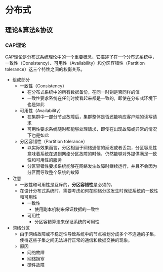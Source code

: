 # 分布式

## 理论&算法&协议
### CAP理论
CAP理论是分布式系统理论中的一个重要概念，它描述了在一个分布式系统中，一致性（Consistency）、可用性（Availability）和分区容错性（Partition tolerance）这三个特性之间的权衡关系。
- 组成部分
  - 一致性（Consistency）
    - 在分布式系统中的所有数据备份，在同一时刻是否同样的值
    - 一致性要求系统在任何时候看起来都是一致的，即使在分布式环境下也是如此
  - 可用性（Availability）
    - 在集群中一部分节点故障后，集群整体是否还能响应客户端的读写请求
    - 可用性要求系统随时都能够处理请求，即使在出现故障或异常的情况下也是如此
  - 分区容错性（Partition tolerance）
    - 以实际效果而言，分区相当于网络通信的延迟或者丢包，分区容忍性意味着系统在遇到网络分区故障的时候，仍然能够对外提供满足一致性和可用性的服务
    - 分区容错性要求系统能够在网络发生故障时继续运行，并且不会因为分区而导致整个系统的故障
- 注意
  - 一致性和可用性是互斥的，**分区容错性**是必须的。
  - 在设计分布式系统时，需要考虑如何在网络分区发生时保证系统的一致性和可用性
    - 一致性
      - 使用副本机制来保证数据的一致性
    - 可用性
      - 分区容错算法来保证系统的可用性
- 网络分区
  - 由于网络故障或不稳定性导致系统中的节点被划分成多个不连通的子集，使得这些子集之间无法进行正常的通信和数据交换的现象。
  - 原因
    - 网络故障
    - 网络拥塞
    - 硬件故障

